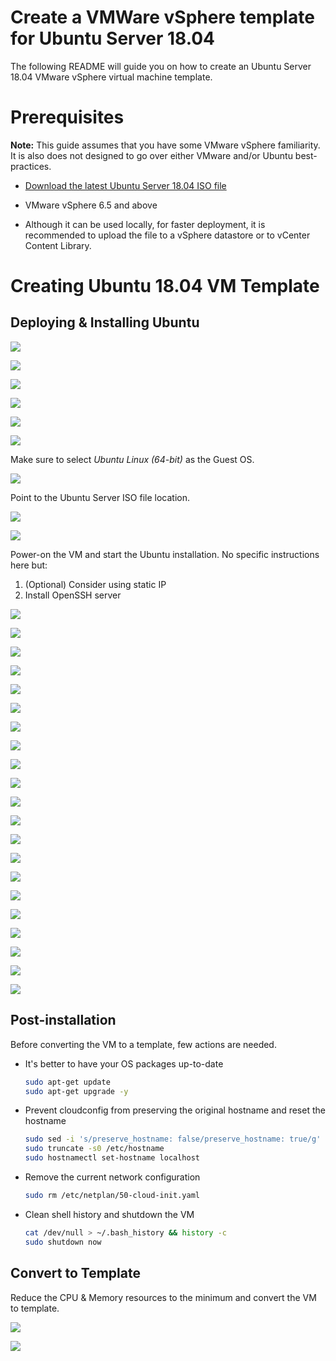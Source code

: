 # Create a VMWare vSphere template for Ubuntu Server 18.04

The following README will guide you on how to create an Ubuntu Server 18.04 VMware vSphere virtual machine template. 

# Prerequisites

**Note:** This guide assumes that you have some VMware vSphere familiarity. It is also does not designed to go over either VMware and/or Ubuntu best-practices. 

* [Download the latest Ubuntu Server 18.04 ISO file](https://releases.ubuntu.com/18.04/)

* VMware vSphere 6.5 and above

* Although it can be used locally, for faster deployment, it is recommended to upload the file to a vSphere datastore or to vCenter Content Library. 

# Creating Ubuntu 18.04 VM Template

## Deploying & Installing Ubuntu

![](../img/vmware_ubuntu_template/01.png)

![](../img/vmware_ubuntu_template/02.png)

![](../img/vmware_ubuntu_template/03.png)

![](../img/vmware_ubuntu_template/04.png)

![](../img/vmware_ubuntu_template/05.png)

![](../img/vmware_ubuntu_template/06.png)

Make sure to select *Ubuntu Linux (64-bit)* as the Guest OS. 

![](../img/vmware_ubuntu_template/07.png)

Point to the Ubuntu Server ISO file location. 

![](../img/vmware_ubuntu_template/08.png)

![](../img/vmware_ubuntu_template/09.png)

Power-on the VM and start the Ubuntu installation. No specific instructions here but:
1. (Optional) Consider using static IP 
2. Install OpenSSH server

![](../img/vmware_ubuntu_template/10.png)

![](../img/vmware_ubuntu_template/11.png)

![](../img/vmware_ubuntu_template/12.png)

![](../img/vmware_ubuntu_template/13.png)

![](../img/vmware_ubuntu_template/14.png)

![](../img/vmware_ubuntu_template/15.png)

![](../img/vmware_ubuntu_template/16.png)

![](../img/vmware_ubuntu_template/17.png)

![](../img/vmware_ubuntu_template/18.png)

![](../img/vmware_ubuntu_template/19.png)

![](../img/vmware_ubuntu_template/20.png)

![](../img/vmware_ubuntu_template/21.png)

![](../img/vmware_ubuntu_template/22.png)

![](../img/vmware_ubuntu_template/23.png)

![](../img/vmware_ubuntu_template/24.png)

![](../img/vmware_ubuntu_template/25.png)

![](../img/vmware_ubuntu_template/26.png)

![](../img/vmware_ubuntu_template/27.png)

![](../img/vmware_ubuntu_template/28.png)

![](../img/vmware_ubuntu_template/29.png)

![](../img/vmware_ubuntu_template/30.png)

## Post-installation 

Before converting the VM to a template, few actions are needed.

* It's better to have your OS packages up-to-date

    ```bash
    sudo apt-get update
    sudo apt-get upgrade -y
    ```

* Prevent cloudconfig from preserving the original hostname and reset the hostname

    ```bash
    sudo sed -i 's/preserve_hostname: false/preserve_hostname: true/g' /etc/cloud/cloud.cfg
    sudo truncate -s0 /etc/hostname
    sudo hostnamectl set-hostname localhost
    ```

* Remove the current network configuration

    ```bash
    sudo rm /etc/netplan/50-cloud-init.yaml
    ```

* Clean shell history and shutdown the VM

    ```bash
    cat /dev/null > ~/.bash_history && history -c
    sudo shutdown now
    ```

## Convert to Template

Reduce the CPU & Memory resources to the minimum and convert the VM to template.

![](../img/vmware_ubuntu_template/31.png)

![](../img/vmware_ubuntu_template/32.png)